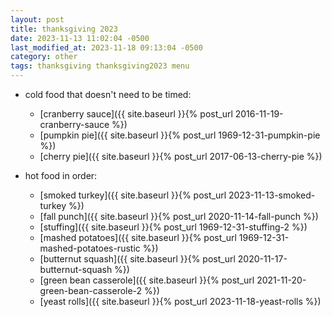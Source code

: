 ```yaml
---
layout: post
title: thanksgiving 2023
date: 2023-11-13 11:02:04 -0500
last_modified_at: 2023-11-18 09:13:04 -0500
category: other
tags: thanksgiving thanksgiving2023 menu
---
```


* cold food that doesn't need to be timed:
  * [cranberry sauce]({{ site.baseurl }}{% post_url 2016-11-19-cranberry-sauce %})
  * [pumpkin pie]({{ site.baseurl }}{% post_url 1969-12-31-pumpkin-pie %})
  * [cherry pie]({{ site.baseurl }}{% post_url 2017-06-13-cherry-pie %})

* hot food in order:
  * [smoked turkey]({{ site.baseurl }}{% post_url 2023-11-13-smoked-turkey %})
  * [fall punch]({{ site.baseurl }}{% post_url 2020-11-14-fall-punch %})
  * [stuffing]({{ site.baseurl }}{% post_url 1969-12-31-stuffing-2 %})
  * [mashed potatoes]({{ site.baseurl }}{% post_url 1969-12-31-mashed-potatoes-rustic %})
  * [butternut squash]({{ site.baseurl }}{% post_url 2020-11-17-butternut-squash %})
  * [green bean casserole]({{ site.baseurl }}{% post_url 2021-11-20-green-bean-casserole-2 %})
  * [yeast rolls]({{ site.baseurl }}{% post_url 2023-11-18-yeast-rolls %})
